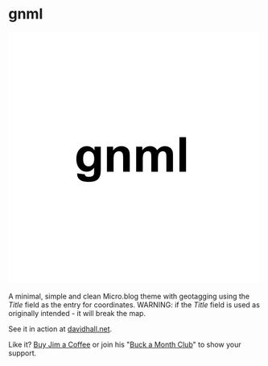 # gnml

![gnml](https://github.com/spotthehall/gnml/blob/main/icon.jpg)

A minimal, simple and clean Micro.blog theme with geotagging using the _Title_ field as the entry for coordinates.
WARNING: if the _Title_ field is used as originally intended - it will break the map.

See it in action at [davidhall.net](https://davidhall.net).

Like it? [Buy Jim a Coffee](https://buymeacoffee.com/jim.mitchell) or join his "[Buck a Month Club](https://buymeacoffee.com/jim.mitchell/membership)" to show your support.
